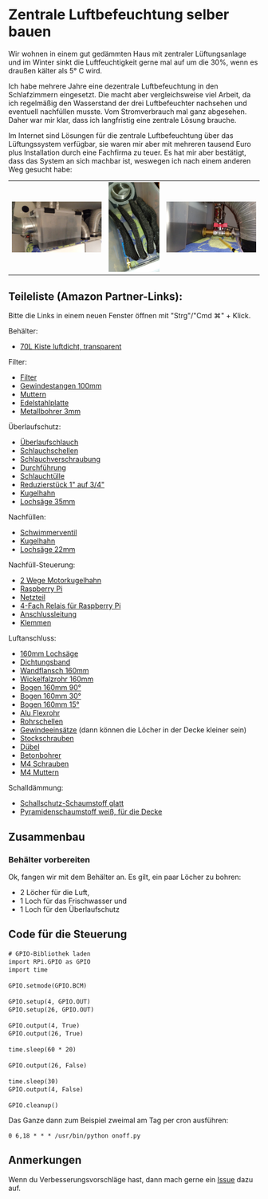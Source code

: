 # Zentrale Luftbefeuchtung selber bauen
Wir wohnen in einem gut gedämmten Haus mit zentraler Lüftungsanlage und im Winter sinkt die Luftfeuchtigkeit gerne mal auf um die 30%, wenn es draußen kälter als 5° C wird.

Ich habe mehrere Jahre eine dezentrale Luftbefeuchtung in den Schlafzimmern eingesetzt. Die macht aber vergleichsweise viel Arbeit, da ich regelmäßig den Wasserstand der drei Luftbefeuchter nachsehen und eventuell nachfüllen musste. Vom Stromverbrauch mal ganz abgesehen. Daher war mir klar, dass ich langfristig eine zentrale Lösung brauche.

Im Internet sind Lösungen für die zentrale Luftbefeuchtung über das Lüftungssystem verfügbar, sie waren mir aber mit mehreren tausend Euro plus Installation durch eine Fachfirma zu teuer. Es hat mir aber bestätigt, dass das System an sich machbar ist, weswegen ich nach einem anderen Weg gesucht habe:

|  |  |  |
|--|--|--|
| ![zentrale Luftbefeuchtung](https://github.com/nemiah/zentraleLuftbefeuchtung/blob/main/bilder/bild1.jpg)  | ![zentrale Luftbefeuchtung](https://github.com/nemiah/zentraleLuftbefeuchtung/blob/main/bilder/bild2.jpg) | ![zentrale Luftbefeuchtung](https://github.com/nemiah/zentraleLuftbefeuchtung/blob/main/bilder/bild3.jpg) |




## Teileliste (Amazon Partner-Links):

Bitte die Links in einem neuen Fenster öffnen mit "Strg"/"Cmd ⌘" + Klick.

Behälter:

- [70L Kiste luftdicht, transparent](https://amzn.to/4fTJnAO)

Filter:

- [Filter](https://amzn.to/4gnNftT)
- [Gewindestangen 100mm](https://amzn.to/3OIpMro) 
- [Muttern](https://amzn.to/49lLVVM) 
- [Edelstahlplatte](https://amzn.to/49jSNTL)
- [Metallbohrer 3mm](https://amzn.to/3ZFzaSI) 

Überlaufschutz:

- [Überlaufschlauch](https://amzn.to/4f5Wmy9)
- [Schlauchschellen](https://amzn.to/49m5M7w)
- [Schlauchverschraubung](https://amzn.to/3BgbZ8s)
- [Durchführung](https://amzn.to/3VPSJ8P)
- [Schlauchtülle](https://amzn.to/49UgiD7)
- [Reduzierstück 1" auf 3/4"](https://amzn.to/41KZ6hv)
- [Kugelhahn](https://amzn.to/49pJx0l)
- [Lochsäge 35mm](https://amzn.to/3BA6BNE) 

Nachfüllen:

- [Schwimmerventil](https://amzn.to/4gbqqtm)
- [Kugelhahn](https://amzn.to/41gkyux)
- [Lochsäge 22mm](https://amzn.to/4f0L2TT) 

Nachfüll-Steuerung:

- [2 Wege Motorkugelhahn](https://amzn.to/3BfEd32)
- [Raspberry Pi](https://amzn.to/3ZLa8R8)
- [Netzteil](https://amzn.to/4gqz07O)
- [4-Fach Relais für Raspberry Pi](https://amzn.to/4gPdJo7)
- [Anschlussleitung](https://amzn.to/3P8nfHj)
- [Klemmen](https://amzn.to/49TQgjs)

Luftanschluss:

- [160mm Lochsäge](https://amzn.to/3OHbPKk)
- [Dichtungsband](https://amzn.to/3D1pSrD) 
- [Wandflansch 160mm](https://amzn.to/4fVTa9J)
- [Wickelfalzrohr 160mm](https://amzn.to/3ZnSylR) 
- [Bogen 160mm 90°](https://amzn.to/3ZGbZYN) 
- [Bogen 160mm 30°](https://amzn.to/3BhAPoh) 
- [Bogen 160mm 15°](https://amzn.to/4in4iOd) 
- [Alu Flexrohr](https://amzn.to/3VNkv5Z) 
- [Rohrschellen](https://amzn.to/3Zpq778) 
- [Gewindeeinsätze](https://amzn.to/4g2ppEe) (dann können die Löcher in der Decke kleiner sein)
- [Stockschrauben](https://amzn.to/3VqEBTj) 
- [Dübel](https://amzn.to/4fYqzAw) 
- [Betonbohrer](https://amzn.to/4g0zmBT) 
- [M4 Schrauben](https://amzn.to/3ZmL9Ub) 
- [M4 Muttern](https://amzn.to/3OIL6gq) 

 
 Schalldämmung:
 
 - [Schallschutz-Schaumstoff glatt](https://amzn.to/3ZnOKB7) 
 - [Pyramidenschaumstoff weiß, für die Decke](https://amzn.to/4iJKNjj) 

##  Zusammenbau

### Behälter vorbereiten

Ok, fangen wir mit dem Behälter an. Es gilt, ein paar Löcher zu bohren:

- 2 Löcher für die Luft, 
- 1 Loch für das Frischwasser und 
- 1 Loch für den Überlaufschutz

## Code für die Steuerung

	# GPIO-Bibliothek laden
	import RPi.GPIO as GPIO
	import time

	GPIO.setmode(GPIO.BCM)

	GPIO.setup(4, GPIO.OUT)
	GPIO.setup(26, GPIO.OUT)

	GPIO.output(4, True)
	GPIO.output(26, True)

	time.sleep(60 * 20)

	GPIO.output(26, False)

	time.sleep(30)
	GPIO.output(4, False)

	GPIO.cleanup()

Das Ganze dann zum Beispiel zweimal am Tag per cron ausführen:

	0 6,18 * * * /usr/bin/python onoff.py

## Anmerkungen
Wenn du Verbesserungsvorschläge hast, dann mach gerne ein [Issue](https://github.com/nemiah/zentraleLuftbefeuchtung/issues) dazu auf.
